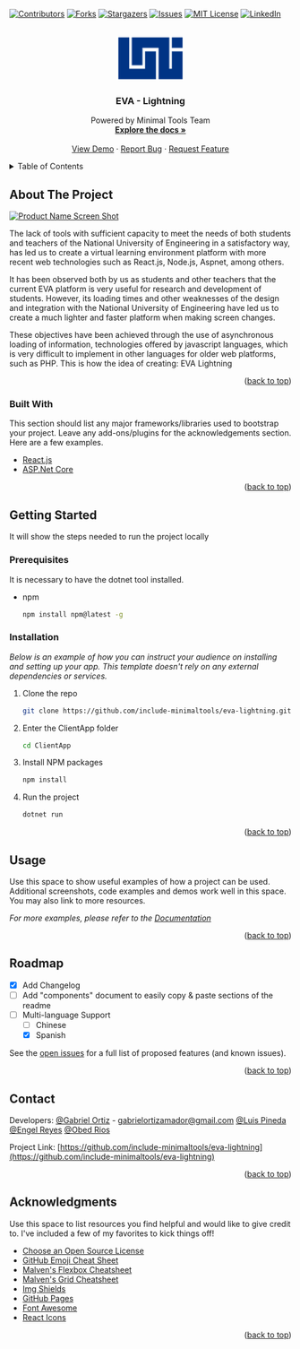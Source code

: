 <div id="top"></div>
<!--
*** Thanks for checking out the Best-README-Template. If you have a suggestion
*** that would make this better, please fork the repo and create a pull request
*** or simply open an issue with the tag "enhancement".
*** Don't forget to give the project a star!
*** Thanks again! Now go create something AMAZING! :D
-->



<!-- PROJECT SHIELDS -->
<!--
*** I'm using markdown "reference style" links for readability.
*** Reference links are enclosed in brackets [ ] instead of parentheses ( ).
*** See the bottom of this document for the declaration of the reference variables
*** for contributors-url, forks-url, etc. This is an optional, concise syntax you may use.
*** https://www.markdownguide.org/basic-syntax/#reference-style-links
-->
[![Contributors][contributors-shield]][contributors-url]
[![Forks][forks-shield]][forks-url]
[![Stargazers][stars-shield]][stars-url]
[![Issues][issues-shield]][issues-url]
[![MIT License][license-shield]][license-url]
[![LinkedIn][linkedin-shield]][linkedin-url]



<!-- PROJECT LOGO -->
<br />
<div align="center">
  <a href="https://github.com/include-minimaltools/eva-lightning">
    <img src="ClientApp/src/images/logoUNI.png" alt="Logo" width="120" height="80">
  </a>

  <h3 align="center">EVA - Lightning</h3>

  <p align="center">
    Powered by Minimal Tools Team
    <br />
    <a href="https://github.com/include-minimaltools/eva-lightning"><strong>Explore the docs »</strong></a>
    <br />
    <br />
    <a href="https://github.com/include-minimaltools/eva-lightning">View Demo</a>
    ·
    <a href="https://github.com/include-minimaltools/eva-lightning/issues">Report Bug</a>
    ·
    <a href="https://github.com/include-minimaltools/eva-lightning/issues">Request Feature</a>
  </p>
</div>



<!-- TABLE OF CONTENTS -->
<details>
  <summary>Table of Contents</summary>
  <ol>
    <li>
      <a href="#about-the-project">About The Project</a>
      <ul>
        <li><a href="#built-with">Built With</a></li>
      </ul>
    </li>
    <li>
      <a href="#getting-started">Getting Started</a>
      <ul>
        <li><a href="#prerequisites">Prerequisites</a></li>
        <li><a href="#installation">Installation</a></li>
      </ul>
    </li>
    <li><a href="#usage">Usage</a></li>
    <li><a href="#roadmap">Roadmap</a></li>
    <li><a href="#contact">Contact</a></li>
  </ol>
</details>



<!-- ABOUT THE PROJECT -->
## About The Project

[![Product Name Screen Shot][product-screenshot]](https://example.com)

The lack of tools with sufficient capacity to meet the needs of both students and teachers of the National University of Engineering in a satisfactory way, has led us to create a virtual learning environment platform with more recent web technologies such as React.js, Node.js, Aspnet, among others.

It has been observed both by us as students and other teachers that the current EVA platform is very useful for research and development of students. However, its loading times and other weaknesses of the design and integration with the National University of Engineering have led us to create a much lighter and faster platform when making screen changes.

These objectives have been achieved through the use of asynchronous loading of information, technologies offered by javascript languages, which is very difficult to implement in other languages for older web platforms, such as PHP. This is how the idea of creating:
EVA Lightning

<p align="right">(<a href="#top">back to top</a>)</p>



### Built With

This section should list any major frameworks/libraries used to bootstrap your project. Leave any add-ons/plugins for the acknowledgements section. Here are a few examples.


* [React.js](https://reactjs.org/)
* [ASP.Net Core](https://dotnet.microsoft.com/learn/aspnet/hello-world-tutorial/intro)


<p align="right">(<a href="#top">back to top</a>)</p>



<!-- GETTING STARTED -->
## Getting Started

It will show the steps needed to run the project locally

### Prerequisites

It is necessary to have the dotnet tool installed.
* npm
  ```sh
  npm install npm@latest -g
  ```

### Installation

_Below is an example of how you can instruct your audience on installing and setting up your app. This template doesn't rely on any external dependencies or services._

1. Clone the repo
   ```sh
   git clone https://github.com/include-minimaltools/eva-lightning.git
   ```
2. Enter the ClientApp folder
    ```sh
    cd ClientApp
    ```
3. Install NPM packages
   ```sh
   npm install
   ```
4. Run the project
   ```sh
   dotnet run
   ```

<p align="right">(<a href="#top">back to top</a>)</p>



<!-- USAGE EXAMPLES -->
## Usage

Use this space to show useful examples of how a project can be used. Additional screenshots, code examples and demos work well in this space. You may also link to more resources.

_For more examples, please refer to the [Documentation](https://github.com/include-minimaltools/eva-lightning)_

<p align="right">(<a href="#top">back to top</a>)</p>



<!-- ROADMAP -->
## Roadmap

- [x] Add Changelog
- [ ] Add "components" document to easily copy & paste sections of the readme
- [ ] Multi-language Support
    - [ ] Chinese
    - [x] Spanish

See the [open issues](https://github.com/include-minimaltools/eva-lightning/issues) for a full list of proposed features (and known issues).

<p align="right">(<a href="#top">back to top</a>)</p>



<!-- CONTRIBUTING ->
## Contributing

Contributions are what make the open source community such an amazing place to learn, inspire, and create. Any contributions you make are **greatly appreciated**.

If you have a suggestion that would make this better, please fork the repo and create a pull request. You can also simply open an issue with the tag "enhancement".
Don't forget to give the project a star! Thanks again!

1. Fork the Project
2. Create your Feature Branch (`git checkout -b feature/AmazingFeature`)
3. Commit your Changes (`git commit -m 'Add some AmazingFeature'`)
4. Push to the Branch (`git push origin feature/AmazingFeature`)
5. Open a Pull Request

<p align="right">(<a href="#top">back to top</a>)</p>



<!-- LICENSE ->
## License

Distributed under the MIT License. See `LICENSE.txt` for more information.

<p align="right">(<a href="#top">back to top</a>)</p>



<!-- CONTACT -->
## Contact

Developers: 
[@Gabriel Ortiz](https://www.facebook.com/gabriel.ortiz.amador) - gabrielortizamador@gmail.com
[@Luis Pineda](https://www.facebook.com/people/Luis-Joseph/100008202189282/)
[@Engel Reyes](https://www.facebook.com/engel.reyes.54)
[@Obed Rios](https://www.facebook.com/obedisai.riossolano)

Project Link: [https://github.com/include-minimaltools/eva-lightning](https://github.com/include-minimaltools/eva-lightning)

<p align="right">(<a href="#top">back to top</a>)</p>



<!-- ACKNOWLEDGMENTS -->
## Acknowledgments

Use this space to list resources you find helpful and would like to give credit to. I've included a few of my favorites to kick things off!

* [Choose an Open Source License](https://choosealicense.com)
* [GitHub Emoji Cheat Sheet](https://www.webpagefx.com/tools/emoji-cheat-sheet)
* [Malven's Flexbox Cheatsheet](https://flexbox.malven.co/)
* [Malven's Grid Cheatsheet](https://grid.malven.co/)
* [Img Shields](https://shields.io)
* [GitHub Pages](https://pages.github.com)
* [Font Awesome](https://fontawesome.com)
* [React Icons](https://react-icons.github.io/react-icons/search)

<p align="right">(<a href="#top">back to top</a>)</p>



<!-- MARKDOWN LINKS & IMAGES -->
<!-- https://www.markdownguide.org/basic-syntax/#reference-style-links -->
[contributors-shield]: https://img.shields.io/github/contributors/othneildrew/Best-README-Template.svg?style=for-the-badge
[contributors-url]: https://github.com/othneildrew/Best-README-Template/graphs/contributors
[forks-shield]: https://img.shields.io/github/forks/othneildrew/Best-README-Template.svg?style=for-the-badge
[forks-url]: https://github.com/othneildrew/Best-README-Template/network/members
[stars-shield]: https://img.shields.io/github/stars/othneildrew/Best-README-Template.svg?style=for-the-badge
[stars-url]: https://github.com/othneildrew/Best-README-Template/stargazers
[issues-shield]: https://img.shields.io/github/issues/othneildrew/Best-README-Template.svg?style=for-the-badge
[issues-url]: https://github.com/othneildrew/Best-README-Template/issues
[license-shield]: https://img.shields.io/github/license/othneildrew/Best-README-Template.svg?style=for-the-badge
[license-url]: https://github.com/othneildrew/Best-README-Template/blob/master/LICENSE.txt
[linkedin-shield]: https://img.shields.io/badge/-LinkedIn-black.svg?style=for-the-badge&logo=linkedin&colorB=555
[linkedin-url]: https://linkedin.com/in/othneildrew
[product-screenshot]: images/screenshot.png